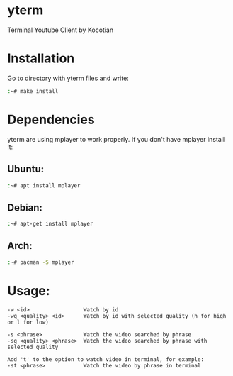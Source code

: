# yterm
Terminal Youtube Client by Kocotian

# Installation
Go to directory with yterm files and write:
```bash
:~# make install
```

# Dependencies
yterm are using mplayer to work properly. If you don't have mplayer install it:

## Ubuntu:
```bash
:~# apt install mplayer
```

## Debian:
```bash
:~# apt-get install mplayer
```

## Arch:
```bash
:~# pacman -S mplayer
```
# Usage:
	-w <id>                 Watch by id
	-wq <quality> <id>      Watch by id with selected quality (h for high or l for low)
	
	-s <phrase>             Watch the video searched by phrase
	-sq <quality> <phrase>  Watch the video searched by phrase with selected quality

	Add 't' to the option to watch video in terminal, for example:
	-st <phrase>            Watch the video by phrase in terminal
